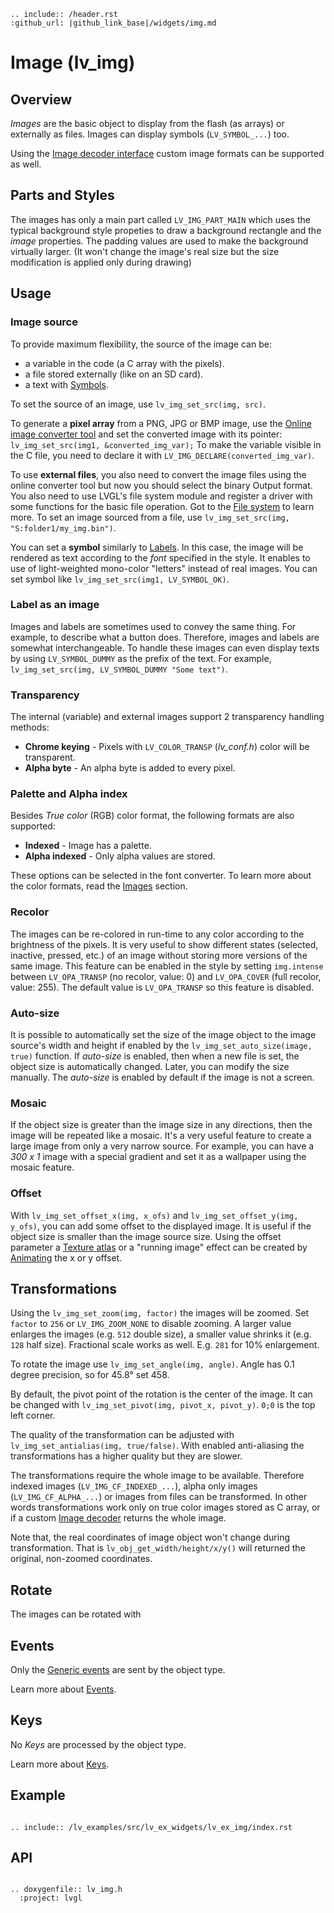 ```eval_rst
.. include:: /header.rst 
:github_url: |github_link_base|/widgets/img.md
```
# Image (lv_img)


## Overview

*Images* are the basic object to display from the flash (as arrays) or externally as files. Images can display symbols (`LV_SYMBOL_...`) too.

Using the [Image decoder interface](/overview/image.html#image-decoder) custom image formats can be supported as well.

## Parts and Styles
The images has only a main part called `LV_IMG_PART_MAIN` which uses the typical background style propeties to draw a background rectangle and the *image* properties.
The padding values are used to make the background virtually larger. (It won't change the image's real size but the size modification is applied only during drawing)

## Usage

### Image source
To provide maximum flexibility, the source of the image can be:

- a variable in the code (a C array with the pixels).
- a file stored externally (like on an SD card).
- a text with [Symbols](/overview/font).

To set the source of an image, use `lv_img_set_src(img, src)`.

To generate a **pixel array** from a PNG, JPG or BMP image, use the [Online image converter tool](https://lvgl.io/tools/imageconverter) and set the converted image with its pointer: `lv_img_set_src(img1, &converted_img_var);`
To make the variable visible in the C file, you need to declare it with `LV_IMG_DECLARE(converted_img_var)`.

To use **external files**, you also need to convert the image files using the online converter tool but now you should select the binary Output format.
You also need to use LVGL's file system module and register a driver with some functions for the basic file operation. Got to the [File system](/overview/file-system) to learn more.
To set an image sourced from a file, use `lv_img_set_src(img, "S:folder1/my_img.bin")`.


You can set a **symbol** similarly to [Labels](/widgets/label). In this case, the image will be rendered as text according to the *font* specified in the style.  It enables to use of light-weighted mono-color
"letters" instead of real images. You can set symbol like `lv_img_set_src(img1, LV_SYMBOL_OK)`.

### Label as an image
Images and labels are sometimes used to convey the same thing. For example, to describe what a button does. Therefore, images and labels are somewhat interchangeable.
To handle these images can even display texts by using `LV_SYMBOL_DUMMY` as the prefix of the text. For example, `lv_img_set_src(img, LV_SYMBOL_DUMMY "Some text")`.


### Transparency
The internal (variable) and external images support 2 transparency handling methods:

- **Chrome keying** - Pixels with `LV_COLOR_TRANSP` (*lv_conf.h*) color will be transparent.
- **Alpha byte** - An alpha byte is added to every pixel.

### Palette and Alpha index
Besides *True color* (RGB) color format, the following formats are also supported:
- **Indexed** - Image has a palette.
- **Alpha indexed** - Only alpha values are stored.

These options can be selected in the font converter. To learn more about the color formats, read the [Images](/overview/image) section.

### Recolor
The images can be re-colored in run-time to any color according to the brightness of the pixels.
It is very useful to show different states (selected, inactive, pressed, etc.) of an image without storing more versions of the same image.
This feature can be enabled in the style by setting `img.intense` between `LV_OPA_TRANSP` (no recolor, value: 0) and `LV_OPA_COVER` (full recolor, value: 255).
The default value is `LV_OPA_TRANSP` so this feature is disabled.

### Auto-size
It is possible to automatically set the size of the image object to the image source's width and height if enabled by the `lv_img_set_auto_size(image, true)` function.
If *auto-size* is enabled, then when a new file is set, the object size is automatically changed. Later, you can modify the size manually. The *auto-size* is enabled by default if the image is not a screen.

### Mosaic
If the object size is greater than the image size in any directions, then the image will be repeated like a mosaic.
It's a very useful feature to create a large image from only a very narrow source.
For example, you can have a *300 x 1* image with a special gradient and set it as a wallpaper using the mosaic feature.

### Offset
With `lv_img_set_offset_x(img, x_ofs)` and `lv_img_set_offset_y(img, y_ofs)`, you can add some offset to the displayed image.
It is useful if the object size is smaller than the image source size.
Using the offset parameter a [Texture atlas](https://en.wikipedia.org/wiki/Texture_atlas) or a "running image" effect can be created by [Animating](/overview/animation) the x or y offset.

## Transformations

Using the `lv_img_set_zoom(img, factor)` the images will be zoomed. Set `factor` to `256` or `LV_IMG_ZOOM_NONE` to disable zooming. 
A larger value enlarges the images (e.g. `512` double size), a smaller value shrinks it (e.g. `128` half size).
Fractional scale works as well. E.g. `281` for 10% enlargement.

To rotate the image use `lv_img_set_angle(img, angle)`. Angle has 0.1 degree precision, so for 45.8° set 458.

By default, the pivot point of the rotation is the center of the image. It can be changed with `lv_img_set_pivot(img, pivot_x, pivot_y)`. `0;0` is the top left corner.

The quality of the transformation can be adjusted with `lv_img_set_antialias(img, true/false)`. With enabled anti-aliasing the transformations has a higher quality but they are slower.

The transformations require the whole image to be available. Therefore indexed images (`LV_IMG_CF_INDEXED_...`), alpha only images (`LV_IMG_CF_ALPHA_...`) or images from files can be transformed. 
In other words transformations work only on true color images stored as C array, or if a custom [Image decoder](/overview/images#image-edecoder) returns the whole image.

Note that, the real coordinates of image object won't change during transformation. That is `lv_obj_get_width/height/x/y()` will returned the original, non-zoomed coordinates. 

## Rotate
The images can be rotated with 

## Events
Only the [Generic events](../overview/event.html#generic-events) are sent by the object type.

Learn more about [Events](/overview/event).

## Keys
No *Keys* are processed by the object type.

Learn more about [Keys](/overview/indev).

## Example

```eval_rst

.. include:: /lv_examples/src/lv_ex_widgets/lv_ex_img/index.rst

```

## API

```eval_rst

.. doxygenfile:: lv_img.h
  :project: lvgl

```
